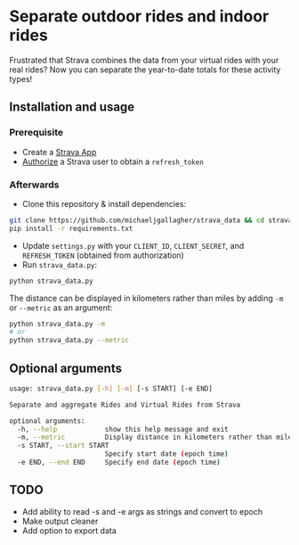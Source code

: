 # Separate outdoor rides and indoor rides

Frustrated that Strava combines the data from your virtual rides with your real rides?
Now you can separate the year-to-date totals for these activity types!

## Installation and usage

### Prerequisite

- Create a [Strava App](https://www.strava.com/settings/api)
- [Authorize](https://developers.strava.com/docs/authentication/#tokenexchange) a Strava user to obtain a `refresh_token`

### Afterwards

- Clone this repository & install dependencies:

```bash
git clone https://github.com/michaeljgallagher/strava_data && cd strava_data
pip install -r requirements.txt
```

- Update `settings.py` with your `CLIENT_ID`, `CLIENT_SECRET`, and `REFRESH_TOKEN` (obtained from authorization)
- Run `strava_data.py`:

```bash
python strava_data.py
```

The distance can be displayed in kilometers rather than miles by adding `-m` or `--metric` as an argument:

```bash
python strava_data.py -m
# or
python strava_data.py --metric
```

## Optional arguments

```bash
usage: strava_data.py [-h] [-m] [-s START] [-e END]

Separate and aggregate Rides and Virtual Rides from Strava

optional arguments:
  -h, --help            show this help message and exit
  -m, --metric          Display distance in kilometers rather than miles
  -s START, --start START
                        Specify start date (epoch time)
  -e END, --end END     Specify end date (epoch time)
```

## TODO

- Add ability to read -s and -e args as strings and convert to epoch
- Make output cleaner
- Add option to export data
